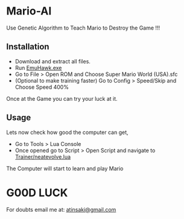 # Mario-AI
Use Genetic Algorithm to Teach Mario to Destroy the Game !!!

## Installation
* Download and extract all files.
* Run [EmuHawk.exe](EmuHawk.exe)
* Go to File > Open ROM and Choose Super Mario World (USA).sfc 
* (Optional to make training faster) Go to Config > Speed/Skip and Choose Speed 400% 

Once at the Game you can try your luck at it.

## Usage
Lets now check how good the computer can get,

* Go to Tools > Lua Console
* Once opened go to Script > Open Script and navigate to [Trainer/neatevolve.lua](Trainer/neatevolve.lua)

The Computer will start to learn and play Mario

# G00D LUCK

For doubts email me at:
atinsaki@gmail.com
